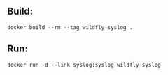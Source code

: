 ## Build:

    docker build --rm --tag wildfly-syslog .

## Run:

    docker run -d --link syslog:syslog wildfly-syslog
